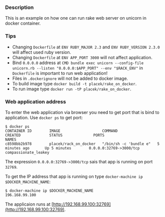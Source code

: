 ### Description

This is an example on how one can run rake web server on unicorn in docker container.

### Tips

* Changing `Dockerfile` at `ENV RUBY_MAJOR 2.3` and `ENV RUBY_VERSION 2.3.0` will affect used ruby version.
* Changing `Dockerfile` at `ENV APP_PORT 3000` will not affect application.
* Bind `0.0.0.0` address at `CMD bundle exec unicorn --config-file unicorn.rb --listen "0.0.0.0:$APP_PORT" --env "$RACK_ENV"` in `Dockerfile` is important to run web application!
* Files in `.dockerignore` will not be added to docker image.
* To build image type `docker build -t placek/rake_on_docker`.
* To run image type `docker run -tP placek/rake_on_docker`.

### Web application address

To enter the web application via browser you need to get port that is bind to application.
Use `docker ps` to get port:

```
$ docker ps
CONTAINER ID        IMAGE                   COMMAND                  CREATED             STATUS              PORTS                     NAMES
c8598bb2b978        placek/rack_on_docker   "/bin/sh -c 'bundle e"   5 minutes ago       Up 5 minutes        0.0.0.0:32769->3000/tcp   compassionate_leakey
```

The expression `0.0.0.0:32769->3000/tcp` sais that app is running on port `32769`.


To get the IP address that app is running on type `docker-machine ip $DOCKER_MACHINE_NAME`:

```
$ docker-machine ip $DOCKER_MACHINE_NAME
196.168.99.100
```

The applicaion runs at [http://192.168.99.100:32769](http://192.168.99.100:32769).
